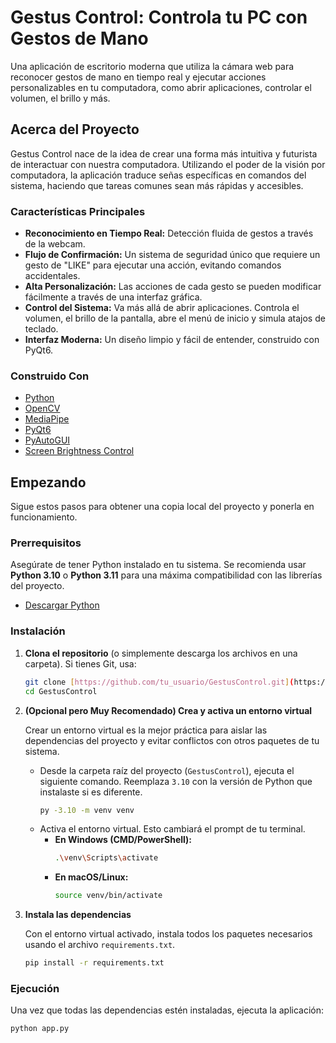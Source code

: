 # Gestus Control: Controla tu PC con Gestos de Mano

Una aplicación de escritorio moderna que utiliza la cámara web para reconocer gestos de mano en tiempo real y ejecutar acciones personalizables en tu computadora, como abrir aplicaciones, controlar el volumen, el brillo y más.

## Acerca del Proyecto

Gestus Control nace de la idea de crear una forma más intuitiva y futurista de interactuar con nuestra computadora. Utilizando el poder de la visión por computadora, la aplicación traduce señas específicas en comandos del sistema, haciendo que tareas comunes sean más rápidas y accesibles.

### Características Principales

* **Reconocimiento en Tiempo Real:** Detección fluida de gestos a través de la webcam.
* **Flujo de Confirmación:** Un sistema de seguridad único que requiere un gesto de "LIKE" para ejecutar una acción, evitando comandos accidentales.
* **Alta Personalización:** Las acciones de cada gesto se pueden modificar fácilmente a través de una interfaz gráfica.
* **Control del Sistema:** Va más allá de abrir aplicaciones. Controla el volumen, el brillo de la pantalla, abre el menú de inicio y simula atajos de teclado.
* **Interfaz Moderna:** Un diseño limpio y fácil de entender, construido con PyQt6.

### Construido Con

* [Python](https://www.python.org/)
* [OpenCV](https://opencv.org/)
* [MediaPipe](https://mediapipe.dev/)
* [PyQt6](https://riverbankcomputing.com/software/pyqt/)
* [PyAutoGUI](https://pyautogui.readthedocs.io/en/latest/)
* [Screen Brightness Control](https://github.com/Crozzers/screen_brightness_control)

## Empezando

Sigue estos pasos para obtener una copia local del proyecto y ponerla en funcionamiento.

### Prerrequisitos

Asegúrate de tener Python instalado en tu sistema. Se recomienda usar **Python 3.10** o **Python 3.11** para una máxima compatibilidad con las librerías del proyecto.
* [Descargar Python](https://www.python.org/downloads/)

### Instalación

1.  **Clona el repositorio** (o simplemente descarga los archivos en una carpeta). Si tienes Git, usa:
    ```sh
    git clone [https://github.com/tu_usuario/GestusControl.git](https://github.com/tu_usuario/GestusControl.git)
    cd GestusControl
    ```

2.  **(Opcional pero Muy Recomendado) Crea y activa un entorno virtual**

    Crear un entorno virtual es la mejor práctica para aislar las dependencias del proyecto y evitar conflictos con otros paquetes de tu sistema.

    * Desde la carpeta raíz del proyecto (`GestusControl`), ejecuta el siguiente comando. Reemplaza `3.10` con la versión de Python que instalaste si es diferente.
        ```sh
        py -3.10 -m venv venv
        ```
    * Activa el entorno virtual. Esto cambiará el prompt de tu terminal.
        * **En Windows (CMD/PowerShell):**
            ```sh
            .\venv\Scripts\activate
            ```
        * **En macOS/Linux:**
            ```sh
            source venv/bin/activate
            ```

3.  **Instala las dependencias**

    Con el entorno virtual activado, instala todos los paquetes necesarios usando el archivo `requirements.txt`.
    ```sh
    pip install -r requirements.txt
    ```

### Ejecución

Una vez que todas las dependencias estén instaladas, ejecuta la aplicación:
```sh
python app.py
